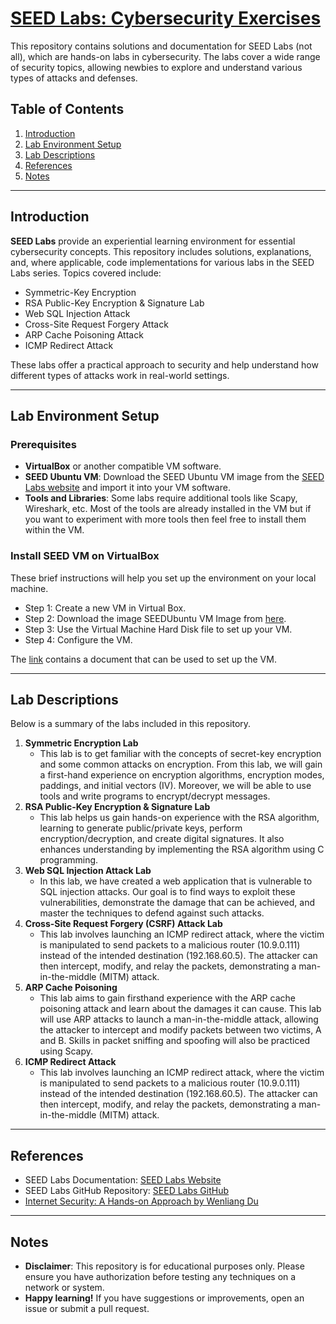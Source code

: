 # [SEED Labs: Cybersecurity Exercises](https://github.com/mutaharmujahid/seedlabs/blob/main/README.md)
This repository contains solutions and documentation for SEED Labs (not all), which are hands-on labs in cybersecurity. The labs cover a wide range of security topics, allowing newbies to explore and understand various types of attacks and defenses.

## Table of Contents

1. [Introduction](#introduction)
2. [Lab Environment Setup](#lab-environment-setup)
3. [Lab Descriptions](#lab-descriptions)
4. [References](#references)
5. [Notes](#notes)

---

## Introduction

**SEED Labs** provide an experiential learning environment for essential cybersecurity concepts. This repository includes solutions, explanations, and, where applicable, code implementations for various labs in the SEED Labs series. Topics covered include:

- Symmetric-Key Encryption
- RSA Public-Key Encryption & Signature Lab
- Web SQL Injection Attack
- Cross-Site Request Forgery Attack
- ARP Cache Poisoning Attack
- ICMP Redirect Attack

These labs offer a practical approach to security and help understand how different types of attacks work in real-world settings.

---

## Lab Environment Setup

### Prerequisites

- **VirtualBox** or another compatible VM software.
- **SEED Ubuntu VM**: Download the SEED Ubuntu VM image from the [SEED Labs website](https://seedsecuritylabs.org/labsetup.html) and import it into your VM software.
- **Tools and Libraries**: Some labs require additional tools like Scapy, Wireshark, etc. Most of the tools are already installed in the VM but if you want to experiment with more tools then feel free to install them within the VM.

### Install SEED VM on VirtualBox
These brief instructions will help you set up the environment on your local machine.

- Step 1: Create a new VM in Virtual Box.
- Step 2: Download the image SEEDUbuntu VM Image from [here](https://seedsecuritylabs.org/labsetup.html).
- Step 3: Use the Virtual Machine Hard Disk file to set up your VM.
- Step 4: Configure the VM.

The [link](https://github.com/seed-labs/seed-labs/blob/master/manuals/vm/seedvm-manual.md) contains a document that can be used to set up the VM.

---

## Lab Descriptions

Below is a summary of the labs included in this repository.

1. **Symmetric Encryption Lab**
    - This lab is to get familiar with the concepts of secret-key encryption and some common attacks on encryption. From this lab, we will gain a first-hand experience on encryption algorithms, encryption modes, paddings, and initial vectors (IV). Moreover, we will be able to use tools and write programs to encrypt/decrypt messages.
2. **RSA Public-Key Encryption & Signature Lab**
    - This lab helps us gain hands-on experience with the RSA algorithm, learning to generate public/private keys, perform encryption/decryption, and create digital signatures. It also enhances understanding by implementing the RSA algorithm using C programming.
3. **Web SQL Injection Attack Lab**
    - In this lab, we have created a web application that is vulnerable to SQL injection attacks. Our goal is to find ways to exploit these vulnerabilities, demonstrate the damage that can be achieved, and master the techniques to defend against such attacks.
4. **Cross-Site Request Forgery (CSRF) Attack Lab**
    - This lab involves launching an ICMP redirect attack, where the victim is manipulated to send packets to a malicious router (10.9.0.111) instead of the intended destination (192.168.60.5). The attacker can then intercept, modify, and relay the packets, demonstrating a man-in-the-middle (MITM) attack.
5. **ARP Cache Poisoning**
    - This lab aims to gain firsthand experience with the ARP cache poisoning attack and learn about the damages it can cause. This lab will use ARP attacks to launch a man-in-the-middle attack, allowing the attacker to intercept and modify packets between two victims, A and B. Skills in packet sniffing and spoofing will also be practiced using Scapy.
6. **ICMP Redirect Attack**
    - This lab involves launching an ICMP redirect attack, where the victim is manipulated to send packets to a malicious router (10.9.0.111) instead of the intended destination (192.168.60.5). The attacker can then intercept, modify, and relay the packets, demonstrating a man-in-the-middle (MITM) attack.


---

## References

- SEED Labs Documentation: [SEED Labs Website](https://seedsecuritylabs.org/Labs_20.04/)
- SEED Labs GitHub Repository: [SEED Labs GitHub](https://github.com/seed-labs/seed-labs)
- [Internet Security: A Hands-on Approach by Wenliang Du](https://www.amazon.com/Internet-Security-Hands-Approach-Computer/dp/1733003967/ref=sr_1_3?crid=2O471TFYX7L4Q&dib=eyJ2IjoiMSJ9.15PFAh9cVEPFZQtcwUWwg2tBRWD4Ddu8JW-Fyh1GZhO1V04holZpPqO3MQLPmgSpbjwOg0FDyzLAdkFRdk9LA54czVxDt4iETkqmL8dEB0B_F3hb7qHEY5Ih5G3_enlSMiTzTRkjznjaxK-TpOsR4Zlh71yuH3HFO35A4bIvSm_Tr_gF8EK_kwtRxh9UTIQq1HgdQuupPwwVCwn6J7s8R0bHpKEon-gDEj8rzetf3EU.WD8Kt2cBOYZrvSwgMmHwwPKo4vim-HKjkXuzbrl28DE&dib_tag=se&keywords=internet+security+book&qid=1730569359&sprefix=internet+security+boo%2Caps%2C126&sr=8-3)

---

## Notes

- **Disclaimer**: This repository is for educational purposes only. Please ensure you have authorization before testing any techniques on a network or system.
- **Happy learning!** If you have suggestions or improvements, open an issue or submit a pull request.
